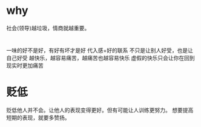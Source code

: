 # why
社会(领导)越垃圾，情商就越重要。
#
一味的好不是好，有好有坏才是好
代入感+好的联系
不只是让别人好受，也是让自己好受
越快乐，越容易痛苦，越痛苦也越容易快乐
虚假的快乐只会让你在回到现实时更加痛苦

# 贬低
贬低他人并不会。让他人的表现变得更好。但有可能让人训练更努力。
想要提高短期的表现，就要多赞扬。
